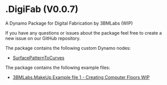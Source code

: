 # .DigiFab (V0.0.7)
A Dynamo Package for Digital Fabrication by 3BMLabs (WIP)

If you have any questions or issues about the package feel free to create a new issue on our GitHub repository.

The package contains the following custom Dynamo nodes:
  - [SurfacePatternToCurves](https://3bmlabs.github.io/LABS/dynamo/revit/bim/computer/floor/python/2019/10/14/Introducing-SurfacePatternToCurves/ "Computer Floors") 

The package contains the following example files:
  - [3BMLabs.MakeUp Example file 1 - Creating Computer Floors WIP](https://3bmlabs.github.io/LABS/dynamo/revit/bim/computer/floor/python/2019/10/14/Introducing-SurfacePatternToCurves/ "Computer Floors") 
